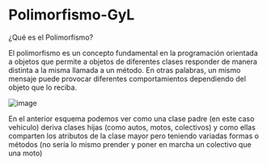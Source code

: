 # Polimorfismo-GyL

¿Qué es el Polimorfismo?

El polimorfismo es un concepto fundamental en la programación orientada a objetos que permite a objetos de diferentes clases responder de manera distinta a la misma llamada a un método. En otras palabras, un mismo mensaje puede provocar diferentes comportamientos dependiendo del objeto que lo reciba.

![image](https://github.com/user-attachments/assets/667c7957-28eb-4326-bc66-fe5cad62bf6a)

En el anterior esquema podemos ver como una clase padre (en este caso vehiculo) deriva clases hijas (como autos, motos, colectivos) y como ellas comparten los atributos de la clase mayor pero teniendo variadas formas o métodos (no sería lo mismo prender y poner en marcha un colectivo que una moto)

